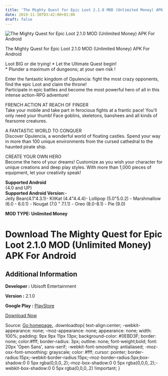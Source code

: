 ```yaml
---
title: 'The Mighty Quest for Epic Loot 2.1.0 MOD (Unlimited Money) APK For Android'
date: 2019-11-30T03:42:00+01:00
draft: false
---
```


![The Mighty Quest for Epic Loot 2.1.0 MOD (Unlimited Money) APK For Android](https://i0.wp.com/apkhome.net/wp-content/uploads/2019/11/The-Mighty-Quest-for-Epic-Loot.png "The Mighty Quest for Epic Loot 2.1.0 MOD (Unlimited Money) APK For Android")

  

The Mighty Quest for Epic Loot 2.1.0 MOD (Unlimited Money) APK For Android

Loot BIG or die trying! \* Let the Ultimate Quest begin!  
\* Plunder a maximum of dungeons; at your own risk !

Enter the fantastic kingdom of Opulencia: fight the most crazy opponents, find the epic Loot and claim the throne!  
Participate in epic battles and become the most powerful hero of all in this intense action-RPG adventure!

FRENCH ACTION AT REACH OF FINGER  
Take your mobile and take part in ferocious fights at a frantic pace! You'll only need your thumb! Face goblins, skeletons, banshees and all kinds of fearsome creatures.

A FANTASTIC WORLD TO CONQUER  
Discover Opulencia, a wonderful world of floating castles. Spend your way in more than 100 unique environments from the cursed cathedral to the haunted pirate ship.

CREATE YOUR OWN HERO  
Become the hero of your dreams! Customize as you wish your character for unique creations and deep play styles. With more than 1,000 pieces of equipment, let your creativity speak!

**Supported Android**  
{4.0 and UP}  
**Supported Android Version**:-  
Jelly Bean(4.1"4.3.1)- KitKat (4.4"4.4.4)- Lollipop (5.0"5.0.2) - Marshmallow (6.0 - 6.0.1) - Nougat (7.0 " 7.1.1) - Oreo (8.0-8.1) - Pie (9.0)

**MOD TYPE: Unlimited Money**

Download The Mighty Quest for Epic Loot 2.1.0 MOD (Unlimited Money) APK For Android
===================================================================================

Additional Information
----------------------

**Developer :** Ubisoft Entertainment

**Version :** 2.1.0

**Google Play :** [PlayStore](https://play.google.com/store/apps/details?id=com.ubisoft.mightyquest)

  

[Download Now](https://store4app.co/post/the-mighty-quest-for-epic-loot-2-1-0-mod-unlimited-money-apk-for-android_1575047875)

  
Source: [Go homepage.](https://store4app.co/post/the-mighty-quest-for-epic-loot-2-1-0-mod-unlimited-money-apk-for-android_1575047875) .downloadtop{ text-align:center; -webkit-appearance: none; -moz-appearance: none; appearance: none; width: 100%; padding: 9px 9px 11px 13px; background-color: #0EBD3F; border: none; color:#fff; border-radius: 3px; outline: none; font-weight;bold; font: 20px 'Open Sans', sans-serif; -webkit-font-smoothing: antialiased; -moz-osx-font-smoothing: grayscale; color: #fff; cursor: pointer; border-radius:15px;-webkit-border-radius:15px;-moz-border-radius:5px;box-shadow:0 0 5px rgba(0,0,0,.2);-moz-box-shadow:0 0 5px rgba(0,0,0,.2);-webkit-box-shadow:0 0 5px rgba(0,0,0,.2) !important; }
